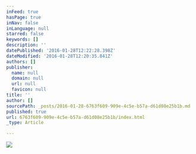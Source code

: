 ```yaml
---
inFeed: true
hasPage: true
inNav: false
inLanguage: null
starred: false
keywords: []
description: ''
datePublished: '2016-01-28T12:22:28.398Z'
dateModified: '2016-01-28T12:20:35.841Z'
authors: []
publisher:
  name: null
  domain: null
  url: null
  favicon: null
title: ''
author: []
sourcePath: _posts/2016-01-28-6763f609-909e-4c5e-b57a-d61d08e25b1b.md
published: true
url: 6763f609-909e-4c5e-b57a-d61d08e25b1b/index.html
_type: Article

---
```

![](https://the-grid-user-content.s3-us-west-2.amazonaws.com/36c9cdaf-e52e-4e1b-9709-1165fbce8e99.jpg)